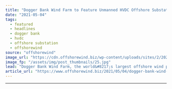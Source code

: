 ```yaml
---
title: "Dogger Bank Wind Farm to Feature Unmanned HVDC Offshore Substations"
date: "2021-05-04"
tags: 
  - featured
  - headlines
  - dogger bank
  - hvdc
  - offshore substation
  - offshorewind
source: "offshorewind"
image_url: "https://cdn.offshorewind.biz/wp-content/uploads/sites/2/2021/05/04085503/Dogger-Bank-Wind-Farm-to-Feature-Unmanned-HVDC-Offshore-Substations.jpg"
image_fp: "/assets/img/post_thumbnails/25.jpg"
lead: "Dogger Bank Wind Farm, the world&#8217;s largest offshore wind project, will use what the"
article_url: "https://www.offshorewind.biz/2021/05/04/dogger-bank-wind-farm-to-feature-unmanned-hvdc-offshore-substations/"
---
```


---
